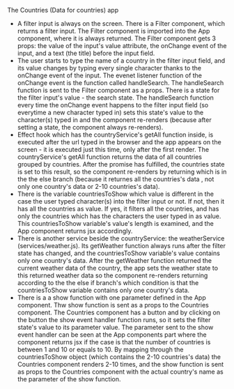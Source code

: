 The Countries (Data for countries) app
 
- A filter input is always on the screen. There is a Filter component, which returns a filter input. The Filter component is imported into the App component, where it is always returned. The Filter component gets 3 props: the value of the input's value attribute, the onChange event of the input, and a text (the   title) before the input field.
- The user starts to type the name of a country in the filter input field, and its value changes by typing every single character thanks to the onChange event of the input. The evenet listener function of the onChange event is the function called handleSearch. The handleSearch function is sent to the Filter component as a props. There is a state for the filter input's value - the search state. The handleSearch function every time the onChange event happens to the filter input field (so everytime a new character typed in) sets this state's value to the character(s) typed in and the component re-renders (because after setting a state, the component always re-renders).
- Effect hook which has the countryService's getAll function inside, is executed after the url typed in the browser and the app appears on the screen - it is executed just this time, only after the first render. The countryService's getAll function returns the data of all countries grouped by countries. After the promise has fulfilled, the countries state is set to this result, so the component re-renders by returning which is in the the else branch (because it returnes all the countries's data , not only one country's data or 2-10 countries's data).
- There is the variable countriesToShow which value is different in the case the user typed character(s) into the filter input or not. If not, then it has all the countries as value. If yes, it filters all the countries, and has only the countries which has the characters the user typed in as value. This countriesToShow variable's value's length is examined, and the App component returns jsx accordingly.
- There is another service beside the countryService: the weatherService (services/weather.js). Its getWeather function always runs after the filter state has changed, and the countriesToShow variable's value contains only one country's data. After the getWeather function returned the current weather data of the country, the app sets the weather state to this returned weather data so the component re-renders returning according to the the else if branch's which condition is that the countriesToShow variable contains only one country's data.
- There is a a show function with one parameter defined in the App component. Thw show function is sent as a props to the Countries component. The Countries component has a button and by clicking on the button the show event handler function runs, so it sets the filter state's value to its parameter value. The parameter sent to the show event handler can be seen at the App components part where the component returns jsx if the case is that the number of countries is between 1 and 10 or equals to 10. By mapping through the countriesToShow object (which contains the 2-10 countries's data) the Countries component renders 2-10 times, and the show function is sent as props to the Countries component with the actual country's name as the parameter of the show function.

